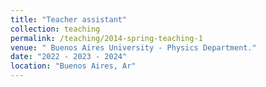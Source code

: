 ```yaml
---
title: "Teacher assistant"
collection: teaching
permalink: /teaching/2014-spring-teaching-1
venue: " Buenos Aires University - Physics Department."
date: "2022 - 2023 - 2024"
location: "Buenos Aires, Ar"
---
```

